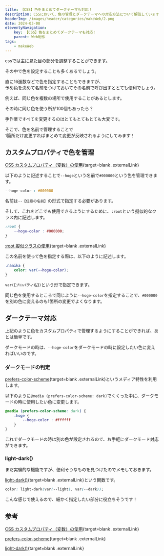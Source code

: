 ```yaml
---
title: 【CSS】色をまとめてダークテーマも対応！
description: CSSにおいて、色の管理とダークテーマへの対応方法について解説しています。色を名前で管理することで、手間を省きながら見た目を統一させることができます。また、ダークモード対応についてもメモしています！
headerImg: /images/header/categories/makeWeb/2.png
date: 2024-03-08
eleventyNavigation:
    key: 【CSS】色をまとめてダークテーマも対応！
    parent: Web制作
tags:
    - makeWeb
---
```


cssでは主に見た目の部分を調整することができます。

その中で色を設定することも多くあるでしょう。

直に16進数などで色を指定することもできますが、  
予め色を決めて名前をつけておいてその名前で呼び出すととても便利でしょう。

例えば、同じ色を複数の場所で使用することがあるとします。

その時に同じ色を使う所が100個もあったら？

手作業ですべてを変更するのはとてもとてもとても大変です。

そこで、色を名前で管理することで  
1箇所だけ変更すればまとめて変更が反映されるようにしてみます！

## カスタムプロパティで色を管理

[CSS カスタムプロパティ（変数）の使用](https://developer.mozilla.org/ja/docs/Web/CSS/Using_CSS_custom_properties){target=blank .externalLink}

以下のように記述することで`--hoge`という名前で`#000000`という色を管理できます。

```css
--hoge-color : #000000
```

名前は`--【任意の名前】`の形式で指定する必要があります。

そして、これをどこでも使用できるようにするために、`:root`という擬似的なクラス内に記述します。

```css
:root {
    --hoge-color : #000000; 
}
```

[:root 擬似クラスの使用](https://developer.mozilla.org/ja/docs/Web/CSS/Using_CSS_custom_properties#root_%E6%93%AC%E4%BC%BC%E3%82%AF%E3%83%A9%E3%82%B9%E3%81%AE%E4%BD%BF%E7%94%A8){target=blank .externalLink}

この名前を使って色を指定する際は、以下のように記述します。

```css
.nanika {
    color: var(--hoge-color);
}
```

`var(【プロパティ名】)`という形で指定できます。

同じ色を使用するところで同じように`--hoge-color`を指定することで、`#000000`を別の色に変えるのも1箇所の変更でよくなります。


## ダークテーマ対応

上記のように色をカスタムプロパティで管理するようにすることができれば、あとは簡単です。

ダークモードの時は、`--hoge-color`をダークモードの時に設定したい色に変えればいいのです。

### ダークモードの判定
[prefers-color-scheme](https://developer.mozilla.org/ja/docs/Web/CSS/@media/prefers-color-scheme){target=blank .externalLink}というメディア特性を利用します。

以下のように`@media (prefers-color-scheme: dark)`でくくった中に、ダークモードの時に使用したい色に変更します。

```css
@media (prefers-color-scheme: dark) {
    .hoge {
        --hoge-color : #ffffff
    }
}
```

これでダークモードの時は別の色が設定されるので、お手軽にダークモード対応ができます。

### light-dark()
まだ実験的な機能ですが、便利そうなものを見つけたのでメモしておきます。

[light-dark()](https://developer.mozilla.org/ja/docs/Web/CSS/color_value/light-dark){target=blank .externalLink}という関数です。

```css
color: light-dark(var(--light), var(--dark));
```
こんな感じで使えるので、細かく指定したい部分に役立ちそうです！

## 参考
[CSS カスタムプロパティ（変数）の使用](https://developer.mozilla.org/ja/docs/Web/CSS/Using_CSS_custom_properties){target=blank .externalLink}

[prefers-color-scheme](https://developer.mozilla.org/ja/docs/Web/CSS/@media/prefers-color-scheme){target=blank .externalLink}

[light-dark()](https://developer.mozilla.org/ja/docs/Web/CSS/color_value/light-dark){target=blank .externalLink}
